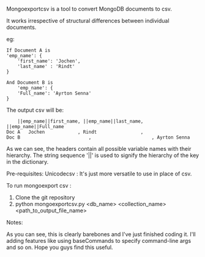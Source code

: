 Mongoexportcsv is a tool to convert MongoDB documents to csv.

It works irrespective of structural differences between individual 
documents. 

eg: 

    If Document A is
	'emp_name': {
		'first_name': 'Jochen',
		'last_name' : 'Rindt'
	}
	
    And Document B is
    	'emp_name': {
		'Full_name': 'Ayrton Senna'
	}


The output csv will be:

		||emp_name||first_name, ||emp_name||last_name, ||emp_name||Full_name
	Doc A   Jochen		      , Rindt                ,
	Doc B                         ,                      , Ayrton Senna

As we can see, the headers contain all possible variable names with 
their hierarchy.
The string sequence '||' is used to signify the hierarchy of the
key in the dictionary.

Pre-requisites:
Unicodecsv : It's just more versatile to use in place of csv.

To run mongoexport csv : 
1) Clone the git repository
2) python mongoexportcsv.py <db_name> <collection_name> <path_to_output_file_name>

Notes:

As you can see, this is clearly barebones and I've just finished coding it.
I'll adding features like using baseCommands to specify command-line args
and so on.
Hope you guys find this useful.

